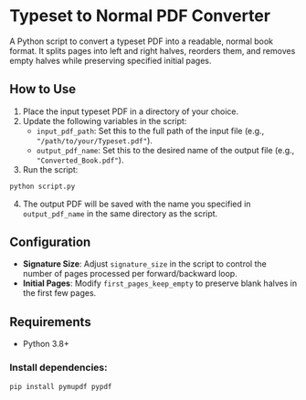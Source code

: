 # Typeset to Normal PDF Converter

A Python script to convert a typeset PDF into a readable, normal book format. It splits pages into left and right halves, reorders them, and removes empty halves while preserving specified initial pages.

## How to Use
1. Place the input typeset PDF in a directory of your choice.
2. Update the following variables in the script:
   - `input_pdf_path`: Set this to the full path of the input file (e.g., `"/path/to/your/Typeset.pdf"`).
   - `output_pdf_name`: Set this to the desired name of the output file (e.g., `"Converted_Book.pdf"`).
3. Run the script:
```bash
python script.py
```
4. The output PDF will be saved with the name you specified in `output_pdf_name` in the same directory as the script.

## Configuration
- **Signature Size**: Adjust `signature_size` in the script to control the number of pages processed per forward/backward loop.
- **Initial Pages**: Modify `first_pages_keep_empty` to preserve blank halves in the first few pages.

## Requirements
- Python 3.8+

### Install dependencies:
```bash
pip install pymupdf pypdf
```


